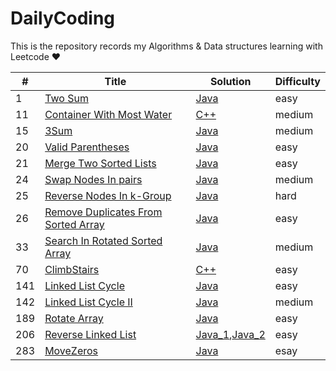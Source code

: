 <!--
 * @Author: AlanGolphi
 * @Date: 2020-07-11 22:25:43
 * @LastEditTime: 2020-08-24 18:48:45
-->

# DailyCoding

This is the repository records my Algorithms &amp; Data structures learning with Leetcode &hearts;

| #   | Title                                                                                                     | Solution                                                                                                          | Difficulty |
| --- | --------------------------------------------------------------------------------------------------------- | ----------------------------------------------------------------------------------------------------------------- | ---------- |
| 1   | [Two Sum](https://leetcode.com/problems/two-sum/)                                                         | [Java](./sourceFile/Java/1_TwoSum.java)                                                                           | easy       |
| 11  | [Container With Most Water](https://leetcode.com/problems/container-with-most-water/)                     | [C++](./sourceFile/Cpp/11_ContainerWithMostWater.cpp)                                                             | medium     |
| 15  | [3Sum](https://leetcode.com/problems/3sum/)                                                               | [Java](./sourceFile/Java/15_ThreeSum.java)                                                                        | medium     |
| 20  | [Valid Parentheses](https://leetcode-cn.com/problems/valid-parentheses/)                                  | [Java](./sourceFile/Java/20_ValidParentheses.java)                                                                | easy       |
| 21  | [Merge Two Sorted Lists](https://leetcode.com/problems/merge-two-sorted-lists/)                           | [Java](./sourceFile/Java/21_MergeTwoLists.java)                                                                   | easy       |
| 24  | [Swap Nodes In pairs](https://leetcode.com/problems/swap-nodes-in-pairs/)                                 | [Java](./sourceFile/Java/24_SwapNodesInPairs.java)                                                                | medium     |
| 25  | [Reverse Nodes In k-Group](https://leetcode.com/problems/reverse-nodes-in-k-group/)                       | [Java](./sourceFile/Java/25_ReverseNodesInK-Group.java)                                                           | hard       |
| 26  | [Remove Duplicates From Sorted Array](https://leetcode.com/problems/remove-duplicates-from-sorted-array/) | [Java](./sourceFile/Java/26_RemoveDuplicates.java)                                                                | easy       |
| 33  | [Search In Rotated Sorted Array](https://leetcode.com/problems/search-in-rotated-sorted-array/)           | [Java](./sourceFile/Java/33_SearchRotatedSorted.java)                                                             | medium     |
| 70  | [ClimbStairs](https://leetcode.com/problems/climbing-stairs/)                                             | [C++](./sourceFile/Cpp/70_ClimbStairs.cpp)                                                                        | easy       |
| 141 | [Linked List Cycle](https://leetcode.com/problems/linked-list-cycle/)                                     | [Java](./sourceFile/Java/141_LinkedListCycle.java)                                                                | easy       |
| 142 | [Linked List Cycle II](https://leetcode-cn.com/problems/linked-list-cycle-ii/)                            | [Java](./sourceFile/Java/142_LinkedListCycleII.java)                                                              | medium     |
| 189 | [Rotate Array](https://leetcode.com/problems/rotate-array/)                                               | [Java](.sourceFile/Java/189_RotateArray.java)                                                                     | easy       |
| 206 | [Reverse Linked List](https://leetcode.com/problems/reverse-linked-list/)                                 | [Java_1](./sourceFile/Java/206_ReverseLinkedList_1.java),[Java_2](./sourceFile/Java/206_ReverseLinkedList_2.java) | easy       |
| 283 | [MoveZeros](https://leetcode.com/problems/move-zeroes/)                                                   | [Java](./sourceFile/Java/283_MoveZeros.java)                                                                      | esay       |

